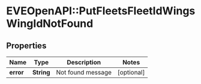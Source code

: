 # EVEOpenAPI::PutFleetsFleetIdWingsWingIdNotFound

## Properties
Name | Type | Description | Notes
------------ | ------------- | ------------- | -------------
**error** | **String** | Not found message | [optional] 


